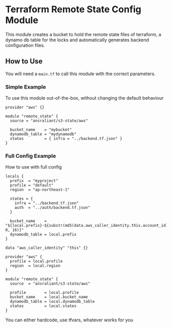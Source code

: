 # Terraform Remote State Config Module

This module creates a bucket to hold the remote state files of terraform, a dynamo db table for the locks and automatically generates backend configuration files.

## How to Use
You will need a `main.tf` to call this module with the correct parameters.

### Simple Example
To use this module out-of-the-box, without changing the default behaviour

```HCL
provider "aws" {}

module "remote_state" {
  source = "ansraliant/s3-state/aws"

  bucket_name    = "mybucket"
  dynamodb_table = "mydynamodb"
  states         = { infra = "../backend.tf.json" }
}
```

### Full Config Example
How to use with full config

```HCL
locals {
  prefix  = "myproject"
  profile = "default"
  region  = "ap-northeast-1"

  states = {
    infra = "../backend.tf.json"
    auth  = "../auth/backend.tf.json"
  }

  bucket_name    = "${local.prefix}-${substr(md5(data.aws_caller_identity.this.account_id), 0, 16)}"
  dynamodb_table = local.prefix
}

data "aws_caller_identity" "this" {}

provider "aws" {
  profile = local.profile
  region  = local.region
}

module "remote_state" {
  source  = "ansraliant/s3-state/aws"

  profile        = local.profile
  bucket_name    = local.bucket_name
  dynamodb_table = local.dynamodb_table
  states         = local.states
}
```

You can either hardcode, use tfvars, whatever works for you

